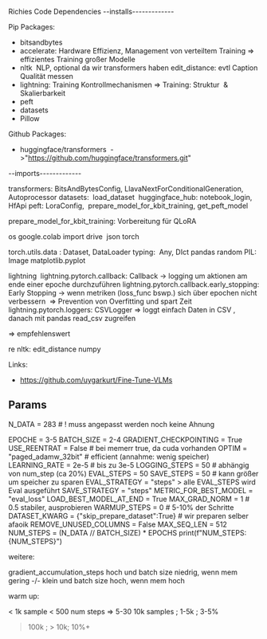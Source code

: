 Richies Code Dependencies
--installs-------------

Pip Packages:

- bitsandbytes 
- accelerate:
Hardware Effizienz, Management von verteiltem Training => effizientes Training großer Modelle 
- nltk 
NLP, optional da wir transformers haben
edit_distance: evtl Caption Qualität messen
- lightning:
Training Kontrollmechanismen => Training: Struktur  & Skalierbarkeit
- peft
- datasets
- Pillow

Github Packages:
- huggingface/transformers  ->"https://github.com/huggingface/transformers.git"


--imports-------------

transformers: BitsAndBytesConfig, LlavaNextForConditionalGeneration, Autoprocessor
datasets:  load_dataset 
huggingface_hub: notebook_login, HfApi
peft: LoraConfig,  prepare_model_for_kbit_training, get_peft_model

prepare_model_for_kbit_training: Vorbereitung für QLoRA 

os
google.colab import drive 
json
torch

torch.utils.data : Dataset, DataLoader
typing:  Any, DIct
pandas
random
PIL: Image
matplotlib.pyplot 

lightning 
lightning.pytorch.callback: Callback -> logging um aktionen am ende einer epoche durchzuführen
lightning.pytorch.callback.early_stopping: Early Stopping -> wenn metriken (loss_func bswp.) sich über epochen nicht verbessern 
=> Prevention von Overfitting und spart Zeit
lightning.pytorch.loggers: CSVLogger => loggt einfach Daten in CSV , danach mit pandas read_csv zugreifen

=> empfehlenswert


re
nltk: edit_distance
numpy

Links:
- https://github.com/uygarkurt/Fine-Tune-VLMs

## Params

N_DATA = 283 # ! muss angepasst werden noch keine Ahnung

EPOCHE = 3-5 
BATCH_SIZE = 2-4 
GRADIENT_CHECKPOINTING = True
USE_REENTRAT = False  # bei memerr true, da cuda vorhanden
OPTIM = "paged_adamw_32bit"     # efficient (annahme: wenig speicher)
LEARNING_RATE =  2e-5  # bis zu 3e-5
LOGGING_STEPS = 50 # abhängig von num_step (ca 20%)
EVAL_STEPS = 50
SAVE_STEPS = 50 # kann größer um speicher zu sparen
EVAL_STRATEGY = "steps" > alle EVAL_STEPS wird Eval ausgeführt
SAVE_STRATEGY = "steps"
METRIC_FOR_BEST_MODEL = "eval_loss"
LOAD_BEST_MODEL_AT_END = True
MAX_GRAD_NORM = 1 # 0.5 stabiler, ausprobieren
WARMUP_STEPS = 0 # 5-10% der Schritte
DATASET_KWARG = {"skip_prepare_dataset":True} # wir preparen selber afaoik
REMOVE_UNUSED_COLUMNS = False
MAX_SEQ_LEN = 512
NUM_STEPS = (N_DATA // BATCH_SIZE) * EPOCHS
print(f"NUM_STEPS: {NUM_STEPS}")

weitere:

gradient_accumulation_steps hoch und batch size niedrig, wenn mem gering
-/- klein und batch size hoch, wenn mem hoch


warm up:

< 1k sample  < 500 num steps => 5-30
10k samples ; 1-5k ; 3-5%
> 100k ; > 10k; 10%+
